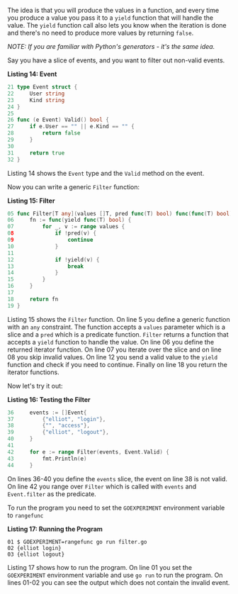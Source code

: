 
The idea is that you will produce the values in a function,
and every time you produce a value you pass it to a `yield` function that will handle the value.
The `yield` function call also lets you know when the iteration is done and there's no need to produce more values by returning `false`.

_NOTE: If you are familiar with Python's generators - it's the same idea._

Say you have a slice of events, and you want to filter out non-valid events.

**Listing 14: Event**

```go
21 type Event struct {
22     User string
23     Kind string
24 }
25 
26 func (e Event) Valid() bool {
27     if e.User == "" || e.Kind == "" {
28         return false
29     }
30 
31     return true
32 }
```

Listing 14 shows the `Event` type and the `Valid` method on the event.

Now you can write a generic `Filter` function:

**Listing 15: Filter**

```go
05 func Filter[T any](values []T, pred func(T) bool) func(func(T) bool) {
06     fn := func(yield func(T) bool) {
07         for _, v := range values {
08             if !pred(v) {
09                 continue
10             }
11 
12             if !yield(v) {
13                 break
14             }
15         }
16     }
17 
18     return fn
19 }
```

Listing 15 shows the `Filter` function.
On line 5 you define a generic function with an `any` constraint.
The function accepts a `values` parameter which is a slice and a `pred` which is a predicate function.
`Filter` returns a function that accepts a `yield` function to handle the value.
On line 06 you define the returned iterator function. 
On line 07 you iterate over the slice and on line 08 you skip invalid values.
On line 12 you send a valid value to the `yield` function and check if you need to continue.
Finally on line 18 you return the iterator functions.

Now let's try it out:

**Listing 16: Testing the Filter**

```go
36     events := []Event{
37         {"elliot", "login"},
38         {"", "access"},
39         {"elliot", "logout"},
40     }
41 
42     for e := range Filter(events, Event.Valid) {
43         fmt.Println(e)
44     }
```

On lines 36-40 you define the `events` slice, the event on line 38 is not valid.
On line 42 you range over `Filter` which is called with `events` and `Event.filter` as the predicate.

To run the program you need to set the `GOEXPERIMENT` environment variable to `rangefunc`

**Listing 17: Running the Program**

```
01 $ GOEXPERIMENT=rangefunc go run filter.go 
02 {elliot login}
03 {elliot logout}
```

Listing 17 shows how to run the program.
On line 01 you set the `GOEXPERIMENT` environment variable and use `go run` to run the program.
On lines 01-02 you can see the output which does not contain the invalid event.


